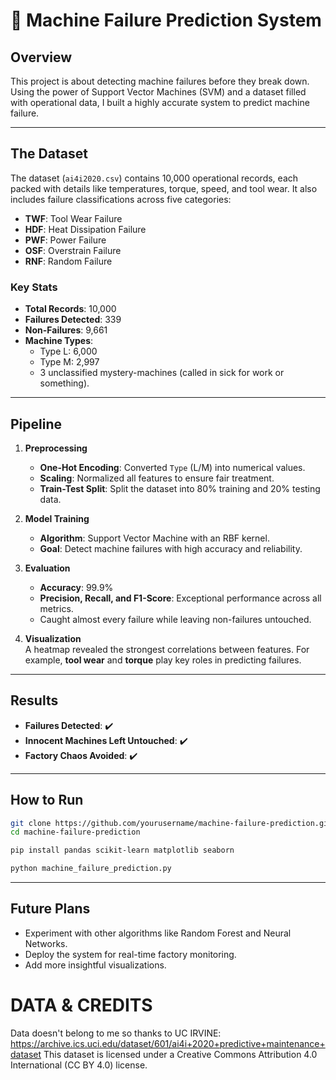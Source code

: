 
# 🎢 Machine Failure Prediction System

## Overview
This project is about detecting machine failures before they break down. Using the power of Support Vector Machines (SVM) and a dataset filled with operational data, I built a highly accurate system to predict machine failure. 

---

## The Dataset
The dataset (`ai4i2020.csv`) contains 10,000 operational records, each packed with details like temperatures, torque, speed, and tool wear. It also includes failure classifications across five categories:

- **TWF**: Tool Wear Failure  
- **HDF**: Heat Dissipation Failure  
- **PWF**: Power Failure  
- **OSF**: Overstrain Failure  
- **RNF**: Random Failure  

### Key Stats
- **Total Records**: 10,000  
- **Failures Detected**: 339  
- **Non-Failures**: 9,661  
- **Machine Types**:  
  - Type L: 6,000  
  - Type M: 2,997  
  - 3 unclassified mystery-machines (called in sick for work or something).  

---

## Pipeline

1. **Preprocessing**  
   - **One-Hot Encoding**: Converted `Type` (L/M) into numerical values.  
   - **Scaling**: Normalized all features to ensure fair treatment.  
   - **Train-Test Split**: Split the dataset into 80% training and 20% testing data.  

2. **Model Training**  
   - **Algorithm**: Support Vector Machine with an RBF kernel.  
   - **Goal**: Detect machine failures with high accuracy and reliability.  

3. **Evaluation**  
   - **Accuracy**: 99.9%  
   - **Precision, Recall, and F1-Score**: Exceptional performance across all metrics.  
   - Caught almost every failure while leaving non-failures untouched.  

4. **Visualization**  
   A heatmap revealed the strongest correlations between features. For example, **tool wear** and **torque** play key roles in predicting failures.

---

## Results

- **Failures Detected**: ✔️  
- **Innocent Machines Left Untouched**: ✔️  
- **Factory Chaos Avoided**: ✔️  

---

## How to Run

```bash
git clone https://github.com/yourusername/machine-failure-prediction.git
cd machine-failure-prediction

pip install pandas scikit-learn matplotlib seaborn

python machine_failure_prediction.py
```

---

## Future Plans

- Experiment with other algorithms like Random Forest and Neural Networks.  
- Deploy the system for real-time factory monitoring.  
- Add more insightful visualizations.

# DATA & CREDITS
Data doesn't belong to me so thanks to UC IRVINE: 
https://archive.ics.uci.edu/dataset/601/ai4i+2020+predictive+maintenance+dataset
This dataset is licensed under a Creative Commons Attribution 4.0 International (CC BY 4.0) license.
